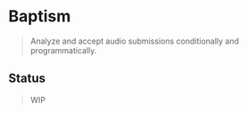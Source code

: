 # Baptism
> Analyze and accept audio submissions conditionally and programmatically.

## Status
> WIP
